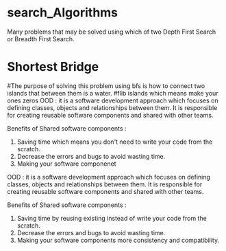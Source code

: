 # search_Algorithms
Many problems that may be solved using which of two Depth First Search or Breadth First Search.

# Shortest Bridge 

#The purpose of solving this problem using bfs is how to connect two islands that between them is a water.
#flib islands which means make your ones zeros 
OOD : it is a software development approach which focuses on defining classes, objects and relationships between them. It is responsible for creating reusable software components and shared with other teams. 

Benefits of Shared software components : 
1) Saving time which means you don't need to write your code from the scratch.
2) Decrease the errors and bugs to avoid wasting time.
3) Making your software componenet 

OOD : it is a software development approach which focuses on defining classes, objects and relationships between them. It is responsible for creating reusable software components and shared with other teams. 

Benefits of Shared software components : 
1) Saving time by reusing existing instead of write your code from the scratch.
2) Decrease the errors and bugs to avoid wasting time.
3) Making your software components more consistency and compatibility.
